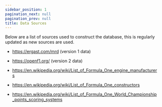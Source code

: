 ```yaml
---
sidebar_position: 1
pagination_next: null
pagination_prev: null
title: Data Sources
---
```


Below are a list of sources used to construct the database, this is regularly updated as new sources are used. 

- https://ergast.com/mrd (version 1 data)
- https://openf1.org/ (version 2 data)

- https://en.wikipedia.org/wiki/List_of_Formula_One_engine_manufacturers
- https://en.wikipedia.org/wiki/List_of_Formula_One_constructors
- https://en.wikipedia.org/wiki/List_of_Formula_One_World_Championship_points_scoring_systems